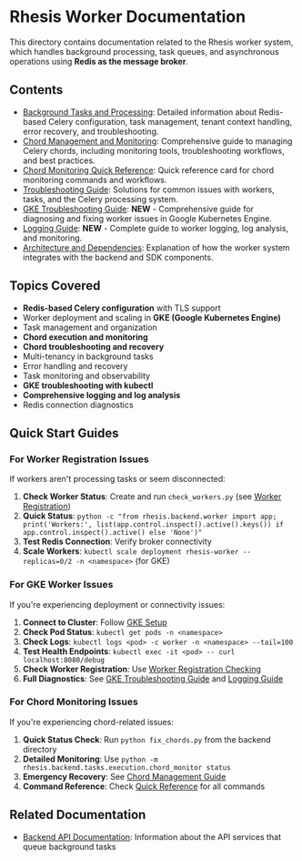 # Rhesis Worker Documentation

This directory contains documentation related to the Rhesis worker system, which handles background processing, task queues, and asynchronous operations using **Redis as the message broker**.

## Contents

- [Background Tasks and Processing](background-tasks.md): Detailed information about Redis-based Celery configuration, task management, tenant context handling, error recovery, and troubleshooting.
- [Chord Management and Monitoring](chord-management.md): Comprehensive guide to managing Celery chords, including monitoring tools, troubleshooting workflows, and best practices.
- [Chord Monitoring Quick Reference](chord-monitoring-quick-reference.md): Quick reference card for chord monitoring commands and workflows.
- [Troubleshooting Guide](troubleshooting.md): Solutions for common issues with workers, tasks, and the Celery processing system.
- [GKE Troubleshooting Guide](gke-troubleshooting.md): **NEW** - Comprehensive guide for diagnosing and fixing worker issues in Google Kubernetes Engine.
- [Logging Guide](logging.md): **NEW** - Complete guide to worker logging, log analysis, and monitoring.
- [Architecture and Dependencies](architecture.md): Explanation of how the worker system integrates with the backend and SDK components.

## Topics Covered

- **Redis-based Celery configuration** with TLS support
- Worker deployment and scaling in **GKE (Google Kubernetes Engine)**
- Task management and organization
- **Chord execution and monitoring**
- **Chord troubleshooting and recovery**
- Multi-tenancy in background tasks
- Error handling and recovery
- Task monitoring and observability
- **GKE troubleshooting with kubectl**
- **Comprehensive logging and log analysis**
- Redis connection diagnostics

## Quick Start Guides

### For Worker Registration Issues
If workers aren't processing tasks or seem disconnected:

1. **Check Worker Status**: Create and run `check_workers.py` (see [Worker Registration](troubleshooting.md#worker-registration-and-status-checking))
2. **Quick Status**: `python -c "from rhesis.backend.worker import app; print('Workers:', list(app.control.inspect().active().keys()) if app.control.inspect().active() else 'None')"`
3. **Test Redis Connection**: Verify broker connectivity
4. **Scale Workers**: `kubectl scale deployment rhesis-worker --replicas=0/2 -n <namespace>` (for GKE)

### For GKE Worker Issues
If you're experiencing deployment or connectivity issues:

1. **Connect to Cluster**: Follow [GKE Setup](gke-troubleshooting.md#quick-start-connect-to-your-cluster)
2. **Check Pod Status**: `kubectl get pods -n <namespace>`
3. **Check Logs**: `kubectl logs <pod> -c worker -n <namespace> --tail=100`
4. **Test Health Endpoints**: `kubectl exec -it <pod> -- curl localhost:8080/debug`
5. **Check Worker Registration**: Use [Worker Registration Checking](gke-troubleshooting.md#worker-registration-checking)
6. **Full Diagnostics**: See [GKE Troubleshooting Guide](gke-troubleshooting.md) and [Logging Guide](logging.md)

### For Chord Monitoring Issues
If you're experiencing chord-related issues:

1. **Quick Status Check**: Run `python fix_chords.py` from the backend directory
2. **Detailed Monitoring**: Use `python -m rhesis.backend.tasks.execution.chord_monitor status`
3. **Emergency Recovery**: See [Chord Management Guide](chord-management.md#emergency-recovery)
4. **Command Reference**: Check [Quick Reference](chord-monitoring-quick-reference.md) for all commands

## Related Documentation

- [Backend API Documentation](https://docs.rhesis.ai/development/backend): Information about the API services that queue background tasks
